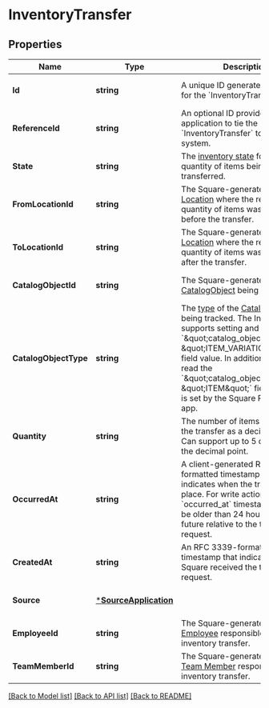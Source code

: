 # InventoryTransfer

## Properties
Name | Type | Description | Notes
------------ | ------------- | ------------- | -------------
**Id** | **string** | A unique ID generated by Square for the &#x60;InventoryTransfer&#x60;. | [optional] [default to null]
**ReferenceId** | **string** | An optional ID provided by the application to tie the &#x60;InventoryTransfer&#x60; to an external system. | [optional] [default to null]
**State** | **string** | The [inventory state](https://developer.squareup.com/reference/square_2024-01-18/enums/InventoryState) for the quantity of items being transferred. | [optional] [default to null]
**FromLocationId** | **string** | The Square-generated ID of the [Location](https://developer.squareup.com/reference/square_2024-01-18/objects/Location) where the related quantity of items was tracked before the transfer. | [optional] [default to null]
**ToLocationId** | **string** | The Square-generated ID of the [Location](https://developer.squareup.com/reference/square_2024-01-18/objects/Location) where the related quantity of items was tracked after the transfer. | [optional] [default to null]
**CatalogObjectId** | **string** | The Square-generated ID of the [CatalogObject](https://developer.squareup.com/reference/square_2024-01-18/objects/CatalogObject) being tracked. | [optional] [default to null]
**CatalogObjectType** | **string** | The [type](https://developer.squareup.com/reference/square_2024-01-18/enums/CatalogObjectType) of the [CatalogObject](https://developer.squareup.com/reference/square_2024-01-18/objects/CatalogObject) being tracked.   The Inventory API supports setting and reading the &#x60;\&quot;catalog_object_type\&quot;: \&quot;ITEM_VARIATION\&quot;&#x60; field value.  In addition, it can also read the &#x60;\&quot;catalog_object_type\&quot;: \&quot;ITEM\&quot;&#x60; field value that is set by the Square Restaurants app. | [optional] [default to null]
**Quantity** | **string** | The number of items affected by the transfer as a decimal string. Can support up to 5 digits after the decimal point. | [optional] [default to null]
**OccurredAt** | **string** | A client-generated RFC 3339-formatted timestamp that indicates when the transfer took place. For write actions, the &#x60;occurred_at&#x60; timestamp cannot be older than 24 hours or in the future relative to the time of the request. | [optional] [default to null]
**CreatedAt** | **string** | An RFC 3339-formatted timestamp that indicates when Square received the transfer request. | [optional] [default to null]
**Source** | [***SourceApplication**](SourceApplication.md) |  | [optional] [default to null]
**EmployeeId** | **string** | The Square-generated ID of the [Employee](https://developer.squareup.com/reference/square_2024-01-18/objects/Employee) responsible for the inventory transfer. | [optional] [default to null]
**TeamMemberId** | **string** | The Square-generated ID of the [Team Member](https://developer.squareup.com/reference/square_2024-01-18/objects/TeamMember) responsible for the inventory transfer. | [optional] [default to null]

[[Back to Model list]](../README.md#documentation-for-models) [[Back to API list]](../README.md#documentation-for-api-endpoints) [[Back to README]](../README.md)

